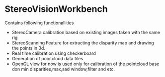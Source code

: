 # StereoVisionWorkbench


Contains following functionallities 

- StereoCamera calibration based on existing images taken with the same rig
- StereoScanning Feature for extracting the disparity map and drawing the points
  in 3d.
- Real time calibration using checkerboard
- Generation of pointcloud data files
- OpenGL view for now is used only for calibration of the pointcloud base don min disparities,max,sad window,filter and etc.
  
